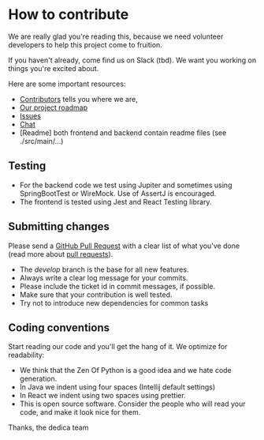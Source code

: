 # How to contribute

We are really glad you're reading this, because we need volunteer developers to help this project come to fruition.

If you haven't already, come find us on Slack (tbd). We want you working on things you're excited about.

Here are some important resources:

  * [Contributors](https://github.com/dedica-team/nivio/graphs/contributors) tells you where we are,
  * [Our project roadmap](https://github.com/dedica-team/nivio/projects/1)
  * [Issues](https://github.com/dedica-team/nivio/issues)
  * [Chat](https://dedica-hacktoberfest.slack.com/)
  * [Readme] both frontend and backend contain readme files (see ./src/main/...)

## Testing

  * For the backend code we test using Jupiter and sometimes using SpringBootTest or WireMock. Use of AssertJ is encouraged.
  * The frontend is tested using Jest and React Testing library.

## Submitting changes

Please send a [GitHub Pull Request](https://github.com/opengovernment/opengovernment/pull/new/master) with a clear list of what you've done (read more about [pull requests](http://help.github.com/pull-requests/)). 

  * The *develop* branch is the base for all new features.
  * Always write a clear log message for your commits.
  * Please include the ticket id in commit messages, if possible.
  * Make sure that your contribution is well tested.
  * Try not to introduce new dependencies for common tasks

## Coding conventions

Start reading our code and you'll get the hang of it. We optimize for readability:

  * We think that the Zen Of Python is a good idea and we hate code generation.
  * In Java we indent using four spaces (Intellij default settings)
  * In React we indent using two spaces using prettier.
  * This is open source software. Consider the people who will read your code, and make it look nice for them. 

Thanks,
the dedica team
